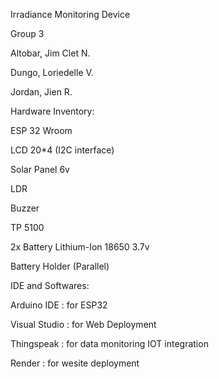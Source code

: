 Irradiance Monitoring Device

Group 3

Altobar, Jim Clet N.

Dungo, Loriedelle V.

Jordan, Jien R.
 
Hardware Inventory:

ESP 32 Wroom

LCD 20*4 (I2C interface)

Solar Panel 6v

LDR 

Buzzer

TP 5100

2x Battery Lithium-Ion 18650 3.7v

Battery Holder (Parallel)

IDE and Softwares:

Arduino IDE : for ESP32 

Visual Studio : for Web Deployment

Thingspeak : for data monitoring IOT integration

Render : for wesite deployment

